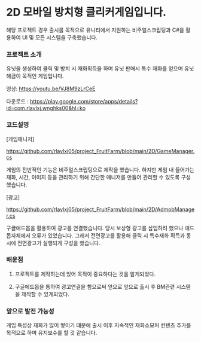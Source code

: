 # 2D 모바일 방치형 클리커게임입니다.

해당 프로젝트 경우 출시를 목적으로 유니티에서 지원하는 비주얼스크립팅과 C#을 활용하여 UI 및 모든 시스템을 구축했습니다. 

### 프로젝트 소개

유닛을 생성하여 클릭 및 방치 시 재화획득을 하며 유닛 판매시 특수 재화를 얻으며 유닛 해금이 목적인 게임입니다.

영상: https://youtu.be/VJ8M9zLrCeE

다운로드 : https://play.google.com/store/apps/details?id=com.rlavlxj.wnghks00&hl=ko

### 코드설명

[게임매니저]

https://github.com/rlavlxj05/project_FruitFarm/blob/main/2D/GameManager.cs

게임의 전반적인 기능은 비주얼스크립팅으로 제작을 했습니다. 하지만 게임 내 들어가는 재화, 시간, 이미지 등을 관리하기 위해 간단한 매니저를 만들어 관리할 수 있도록 구성했습니다.

[광고]

https://github.com/rlavlxj05/project_FruitFarm/blob/main/2D/AdmobManager.cs

구글애드몹을 활용하여 광고를 연결했습니다. 당시 보상형 광고를 삽입하려 했으나 애드몹자체에서 오류가 있었습니다. 그래서 전면광고를 활용해 클릭 시 특수재화 획득과 동시에 전면광고가 실행되게 구성을 했습니다.

### 배운점

1. 프로젝트를 제작하는데 있어 목적이 중요하다는 것을 알게되었다.

2. 구글에드몹을 통하여 광고연결을 함으로써 앞으로 앞으로 출시 후 BM관련 시스템을 제작할 수 있게되었다.

### 앞으로 발전 가능성

게임 특성상 재화가 많이 쌓이기 떄문에 출시 이후 지속적인 재화소모처 컨텐츠 추가를 목적으로 하며 유지보수를 할 것 같습니다.
